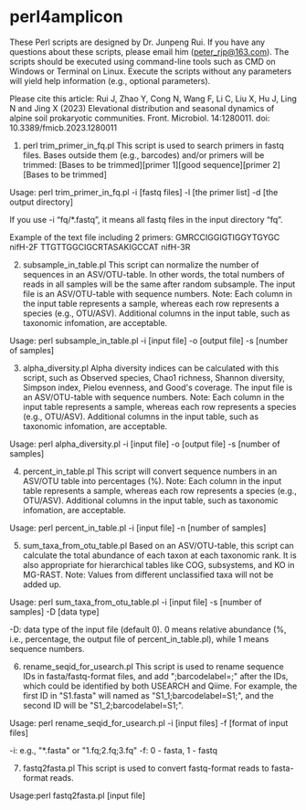 # perl4amplicon
These Perl scripts are designed by Dr. Junpeng Rui. If you have any questions about these scripts, please email him (peter_rjp@163.com).
The scripts should be executed using command-line tools such as CMD on Windows or Terminal on Linux. 
Execute the scripts without any parameters will yield help information (e.g., optional parameters).

Please cite this article:
Rui J, Zhao Y, Cong N, Wang F, Li C, Liu X, Hu J, Ling N and Jing X (2023) Elevational distribution and seasonal dynamics of alpine soil prokaryotic communities. Front. Microbiol. 14:1280011. doi: 10.3389/fmicb.2023.1280011


  1. perl trim_primer_in_fq.pl
This script is used to search primers in fastq files. Bases outside them (e.g., barcodes) and/or primers will be trimmed:
[Bases to be trimmed][primer 1][good sequence][primer 2][Bases to be trimmed]

Usage: perl trim_primer_in_fq.pl -i [fastq files] -l [the primer list] -d [the output directory] <optional parameters>

If you use -i “fq/*.fastq”, it means all fastq files in the input directory “fq”.

Example of the text file including 2 primers:
GMRCCIGGIGTIGGYTGYGC	nifH-2F
TTGTTGGCIGCRTASAKIGCCAT	nifH-3R


  2. subsample_in_table.pl
This script can normalize the number of sequences in an ASV/OTU-table. In other words, the total numbers of reads in all samples will be the same after random subsample.
The input file is an ASV/OTU-table with sequence numbers.
Note: Each column in the input table represents a sample, whereas each row represents a species (e.g., OTU/ASV). Additional columns in the input table, such as taxonomic infomation, are acceptable.

Usage: perl subsample_in_table.pl -i [input file] -o [output file] -s [number of samples] <optional parameters>


  3. alpha_diversity.pl
Alpha diversity indices can be calculated with this script, such as Observed species, Chao1 richness, Shannon diversity, Simpson index, Pielou evenness, and Good's coverage. The input file is an ASV/OTU-table with sequence numbers.
Note: Each column in the input table represents a sample, whereas each row represents a species (e.g., OTU/ASV). Additional columns in the input table, such as taxonomic infomation, are acceptable.

Usage: perl alpha_diversity.pl -i [input file] -o [output file] -s [number of samples]


  4. percent_in_table.pl
This script will convert sequence numbers in an ASV/OTU table into percentages (%).
Note: Each column in the input table represents a sample, whereas each row represents a species (e.g., OTU/ASV). Additional columns in the input table, such as taxonomic infomation, are acceptable.

Usage: perl percent_in_table.pl -i [input file] -n [number of samples]


  5. sum_taxa_from_otu_table.pl
Based on an ASV/OTU-table, this script can calculate the total abundance of each taxon at each taxonomic rank.
It is also appropriate for hierarchical tables like COG, subsystems, and KO in MG-RAST. 
Note: Values from different unclassified taxa will not be added up.

Usage: perl sum_taxa_from_otu_table.pl -i [input file] -s [number of samples] -D [data type] <optional parameters>

-D: data type of the input file (default 0). 0 means relative abundance (%, i.e., percentage, the output file of percent_in_table.pl), while 1 means sequence numbers.


  6. rename_seqid_for_usearch.pl
This script is used to rename sequence IDs in fasta/fastq-format files, and add ";barcodelabel=<File name>;" after the IDs, which could be identified by both USEARCH and Qiime. 
For example, the first ID in "S1.fasta" will named as "S1_1;barcodelabel=S1;", and the second ID will be "S1_2;barcodelabel=S1;".

Usage: perl rename_seqid_for_usearch.pl -i [input files] -f [format of input files] <optional parameters>

-i: e.g., "*.fasta" or "1.fq;2.fq;3.fq"
-f: 0 - fasta, 1 - fastq


  7. fastq2fasta.pl
This script is used to convert fastq-format reads to fasta-format reads.

Usage:perl fastq2fasta.pl [input file]


